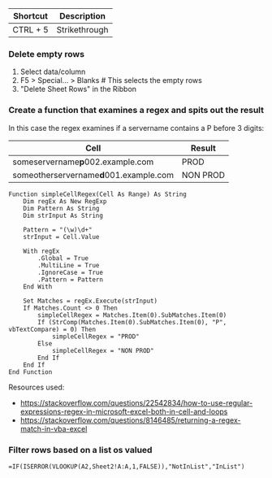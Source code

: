 Shortcut | Description
-|-
CTRL + 5 | Strikethrough

### Delete empty rows
1. Select data/column
2. F5 > Special... > Blanks # This selects the empty rows
3. "Delete Sheet Rows" in the Ribbon

### Create a function that examines a regex and spits out the result
In this case the regex examines if a servername contains a P before 3 digits:

Cell | Result
-| -
someservername**p**002.example.com | PROD
someotherservername**d**001.example.com | NON PROD

```
Function simpleCellRegex(Cell As Range) As String
    Dim regEx As New RegExp
    Dim Pattern As String
    Dim strInput As String

    Pattern = "(\w)\d+"
    strInput = Cell.Value

    With regEx
        .Global = True
        .MultiLine = True
        .IgnoreCase = True
        .Pattern = Pattern
    End With

    Set Matches = regEx.Execute(strInput)
    If Matches.Count <> 0 Then
        simpleCellRegex = Matches.Item(0).SubMatches.Item(0)
        If (StrComp(Matches.Item(0).SubMatches.Item(0), "P", vbTextCompare) = 0) Then
            simpleCellRegex = "PROD"
        Else
            simpleCellRegex = "NON PROD"
        End If
    End If
End Function
```
Resources used: 
- https://stackoverflow.com/questions/22542834/how-to-use-regular-expressions-regex-in-microsoft-excel-both-in-cell-and-loops
- https://stackoverflow.com/questions/8146485/returning-a-regex-match-in-vba-excel

### Filter rows based on a list os valued
`=IF(ISERROR(VLOOKUP(A2,Sheet2!A:A,1,FALSE)),"NotInList","InList")`

